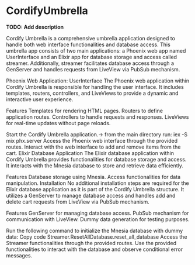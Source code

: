 # CordifyUmbrella

**TODO: Add description**

Cordify Umbrella is a comprehensive umbrella application designed to handle both web interface functionalities and database access. This umbrella app consists of two main applications: a Phoenix web app named UserInterface and an Elixir app for database storage and access called streamer. Additionally,  streamer facilitates database access through a GenServer and handles requests from LiveView via PubSub mechanism.



Phoenix Web Application: UserInterface
The Phoenix web application within Cordify Umbrella is responsible for handling the user interface. It includes templates, routers, controllers, and LiveViews to provide a dynamic and interactive user experience.

Features
Templates for rendering HTML pages.
Routers to define application routes.
Controllers to handle requests and responses.
LiveViews for real-time updates without page reloads.

Start the Cordify Umbrella application.-> from the main directory run: iex -S mix phx.server
Access the Phoenix web interface through the provided routes.
Interact with the web interface to add and remove items from the cart.
Elixir Database Application
The Elixir database application within Cordify Umbrella provides functionalities for database storage and access. It interacts with the Mnesia database to store and retrieve data efficiently.

Features
Database storage using Mnesia.
Access functionalities for data manipulation.
Installation
No additional installation steps are required for the Elixir database application as it is part of the Cordify Umbrella structure.
It utilizes a GenServer to manage database access and handles add and delete cart requests from LiveView via PubSub mechanism.

Features
GenServer for managing database access.
PubSub mechanism for communication with LiveView.
Dummy data generation for testing purposes.

Run the following command to initialize the Mnesia database with dummy data:
Copy code
Streamer.ResetAllDatabase.reset_all_database 
Access the Streamer functionalities through the provided routes.
Use the provided functionalities to interact with the database and observe conditional error messages.